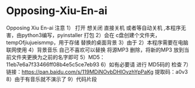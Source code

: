 # Opposing-Xiu-En-ai
Opposing Xiu En-ai
注意
1） 打开 想关闭 直接关机 或者等自动关机 ,本程序无害，由python3编写，pyinstaller 打包
2）会在 c盘创建个文件夹，tempOfjiujueismmp，用于存储 替换的桌面背景 
3）由于 2）本程序需要在电脑联网使用
4）背景音乐 自己不喜欢可以替换 将源MP3 删除，将新的MP3 放到当前文件夹更换为之前的名字即可
5）MD5：11eb7e6a7f33466ff08b4e5c5ce7eb93
6）如有必要请 进行 MD5码的 检查
7）链接：https://pan.baidu.com/s/119MDiNOvbDHlOvzhYpPaKg 提取码：a0v3 
8）由于有音乐就不演示了
9）代码片段
